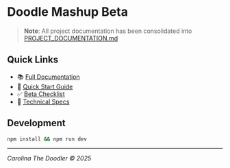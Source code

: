 # Doodle Mashup Beta

> **Note**: All project documentation has been consolidated into [PROJECT_DOCUMENTATION.md](./PROJECT_DOCUMENTATION.md)

## Quick Links
- 📚 [Full Documentation](./PROJECT_DOCUMENTATION.md)
- 🚀 [Quick Start Guide](./PROJECT_DOCUMENTATION.md#quick-start-commands)
- ✅ [Beta Checklist](./PROJECT_DOCUMENTATION.md#beta-release-checklist)
- 🔧 [Technical Specs](./PROJECT_DOCUMENTATION.md#technical-specifications)

## Development
```bash
npm install && npm run dev
```

---
*Carolina The Doodler © 2025*

